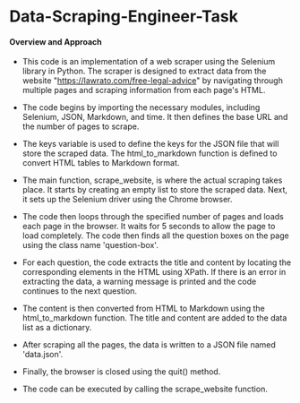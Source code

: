 # Data-Scraping-Engineer-Task

#### Overview and Approach

* This code is an implementation of a web scraper using the Selenium library in Python. The scraper is designed to extract data from the website "https://lawrato.com/free-legal-advice" by navigating through multiple pages and scraping information from each page's HTML.

* The code begins by importing the necessary modules, including Selenium, JSON, Markdown, and time. It then defines the base URL and the number of pages to scrape. 

* The keys variable is used to define the keys for the JSON file that will store the scraped data. The html_to_markdown function is defined to convert HTML tables to Markdown format.

* The main function, scrape_website, is where the actual scraping takes place. It starts by creating an empty list to store the scraped data. Next, it sets up the Selenium driver using the Chrome browser.

* The code then loops through the specified number of pages and loads each page in the browser. It waits for 5 seconds to allow the page to load completely. The code then finds all the question boxes on the page using the class name 'question-box'.

* For each question, the code extracts the title and content by locating the corresponding elements in the HTML using XPath. If there is an error in extracting the data, a warning message is printed and the code continues to the next question.

* The content is then converted from HTML to Markdown using the html_to_markdown function. The title and content are added to the data list as a dictionary.

* After scraping all the pages, the data is written to a JSON file named 'data.json'.

* Finally, the browser is closed using the quit() method.

* The code can be executed by calling the scrape_website function.

